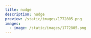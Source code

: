 ```yaml
---
title: nudge
description: nudge
preview: /static/images/1772805.png
images:
  - image: /static/images/1772805.png
---
```

